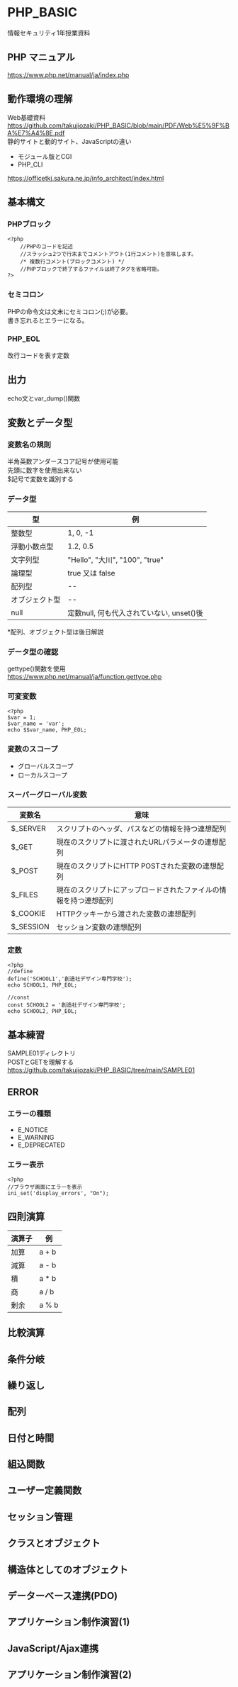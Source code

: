 # PHP_BASIC
情報セキュリティ1年授業資料

## PHP マニュアル
https://www.php.net/manual/ja/index.php

## 動作環境の理解
Web基礎資料  
https://github.com/takujiozaki/PHP_BASIC/blob/main/PDF/Web%E5%9F%BA%E7%A4%8E.pdf  
静的サイトと動的サイト、JavaScriptの違い  

- モジュール版とCGI
- PHP_CLI

https://officetkj.sakura.ne.jp/info_architect/index.html

## 基本構文
### PHPブロック  
```
<?php
    //PHPのコードを記述
    //スラッシュ2つで行末までコメントアウト(1行コメント)を意味します。
    /* 複数行コメント(ブロックコメント) */
    //PHPブロックで終了するファイルは終了タグを省略可能。
?>
```

### セミコロン
PHPの命令文は文末にセミコロン(;)が必要。  
書き忘れるとエラーになる。  

### PHP_EOL
改行コードを表す定数  

## 出力
echo文とvar_dump()関数

## 変数とデータ型
### 変数名の規則  
半角英数アンダースコア記号が使用可能  
先頭に数字を使用出来ない  
$記号で変数を識別する  
### データ型
|  型  |  例  |
| ---- | ---- |
|  整数型  |  1, 0, -1  |
|  浮動小数点型  |  1.2, 0.5   |
|  文字列型  |  "Hello", "大川", "100", "true"  |
|  論理型  |  true 又は false  |
|  配列型  |  --  |
|  オブジェクト型  |  --  |
|  null  |  定数null, 何も代入されていない, unset()後  |

*配列、オブジェクト型は後日解説
### データ型の確認
gettype()関数を使用  
https://www.php.net/manual/ja/function.gettype.php

### 可変変数
```
<?php
$var = 1;
$var_name = 'var';
echo $$var_name, PHP_EOL;
```
### 変数のスコープ
- グローバルスコープ
- ローカルスコープ

### スーパーグローバル変数
|  変数名  |  意味  |
| ---- | ---- |
|  $_SERVER  |  スクリプトのヘッダ、パスなどの情報を持つ連想配列  |
|  $_GET  |  現在のスクリプトに渡されたURLパラメータの連想配列  |
|  $_POST  |  現在のスクリプトにHTTP POSTされた変数の連想配列  |
|  $_FILES  |  現在のスクリプトにアップロードされたファイルの情報を持つ連想配列  |
|  $_COOKIE  |  HTTPクッキーから渡された変数の連想配列  |
|  $_SESSION  |  セッション変数の連想配列  |

### 定数
```
<?php
//define
define('SCHOOL1','創造社デザイン専門学校');
echo SCHOOL1, PHP_EOL;

//const
const SCHOOL2 = '創造社デザイン専門学校';
echo SCHOOL2, PHP_EOL;
```
## 基本練習
SAMPLE01ディレクトリ  
POSTとGETを理解する  
https://github.com/takujiozaki/PHP_BASIC/tree/main/SAMPLE01

## ERROR
### エラーの種類
- E_NOTICE
- E_WARNING
- E_DEPRECATED
### エラー表示
```
<?php
//ブラウザ画面にエラーを表示
ini_set('display_errors', "On");
```

## 四則演算
|  演算子  |  例  |
| ---- | ---- |
|  加算  |  a + b  |
|  減算  |  a - b  |
|  積  |  a * b  |
|  商  |  a / b  |
|  剰余  |  a % b  |

## 比較演算

## 条件分岐

## 繰り返し

## 配列

## 日付と時間

## 組込関数

## ユーザー定義関数

## セッション管理

## クラスとオブジェクト

## 構造体としてのオブジェクト

## データーべース連携(PDO)

## アプリケーション制作演習(1)

## JavaScript/Ajax連携

## アプリケーション制作演習(2)
